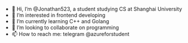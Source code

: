 - 👋 Hi, I’m @Jonathan523, a student studying CS at Shanghai University
- 👀 I’m interested in frontend developing
- 🌱 I’m currently learning C++ and Golang
- 💞️ I’m looking to collaborate on programming
- 📫 How to reach me: telegram @azureforstudent

<!---
Jonathan523/Jonathan523 is a ✨ special ✨ repository because its `README.md` (this file) appears on your GitHub profile.
You can click the Preview link to take a look at your changes.
--->

